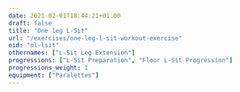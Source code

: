 ```yaml
---
date: 2021-02-01T18:44:21+01:00
draft: false
title: "One leg L-Sit"
url: "/exercises/one-leg-l-sit-workout-exercise"
eid: "ol-lsit"
othernames: ["L-Sit Leg Extension"]
progressions: ["L-Sit Preparation", "Floor L-Sit Progression"]
progressions_weight: 1
equipment: ["Paralettes"]
---
```

